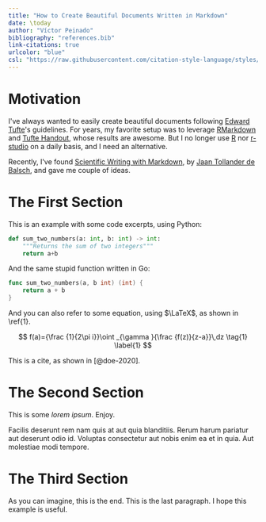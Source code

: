 ```yaml
---
title: "How to Create Beautiful Documents Written in Markdown"
date: \today
author: "Víctor Peinado"
bibliography: "references.bib"
link-citations: true
urlcolor: "blue"
csl: "https://raw.githubusercontent.com/citation-style-language/styles/master/harvard-anglia-ruskin-university.csl"
---
```


# Motivation

I've always wanted to easily create beautiful documents following [Edward Tufte](https://en.wikipedia.org/wiki/Edward_Tufte)'s guidelines. For years, my favorite setup was to leverage [RMarkdown](https://rmarkdown.rstudio.com/) and [Tufte Handout](https://rstudio.github.io/tufte/), whose results are awesome. But I no longer use [R](https://www.r-project.org/) nor [r-studio](https://www.rstudio.com/) on a daily basis, and I need an alternative.

Recently, I've found [Scientific Writing with Markdown](https://jaantollander.com/post/scientific-writing-with-markdown/), by [Jaan Tollander de Balsch](https://jaantollander.com/author/jaan-tollander-de-balsch/), and gave me couple of ideas.


# The First Section

This is an example with some code excerpts, using Python:

```python
def sum_two_numbers(a: int, b: int) -> int:
    """Returns the sum of two integers"""
    return a+b
```

And the same stupid function written in Go:

```go
func sum_two_numbers(a, b int) (int) {
	return a + b 
}
```

And you can also refer to some equation, using $\LaTeX$, as shown in \ref{1}.

$$
f(a)={\frac {1}{2\pi i}}\oint _{\gamma }{\frac {f(z)}{z-a}}\,dz
\tag{1}
\label{1}
$$

This is a cite, as shown in [@doe-2020].

# The Second Section

This is some _lorem ipsum_. Enjoy.

Facilis deserunt rem nam quis at aut quia blanditiis. Rerum harum pariatur aut deserunt odio id. Voluptas consectetur aut nobis enim ea et in quia. Aut molestiae modi tempore.


# The Third Section

As you can imagine, this is the end. This is the last paragraph. I hope this example is useful.
